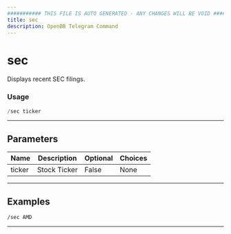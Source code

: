 ```yaml
---
########### THIS FILE IS AUTO GENERATED - ANY CHANGES WILL BE VOID ###########
title: sec
description: OpenBB Telegram Command
---
```


# sec

Displays recent SEC filings.

### Usage

```python wordwrap
/sec ticker
```

---

## Parameters

| Name | Description | Optional | Choices |
| ---- | ----------- | -------- | ------- |
| ticker | Stock Ticker | False | None |


---

## Examples

```
/sec AMD
```
---
